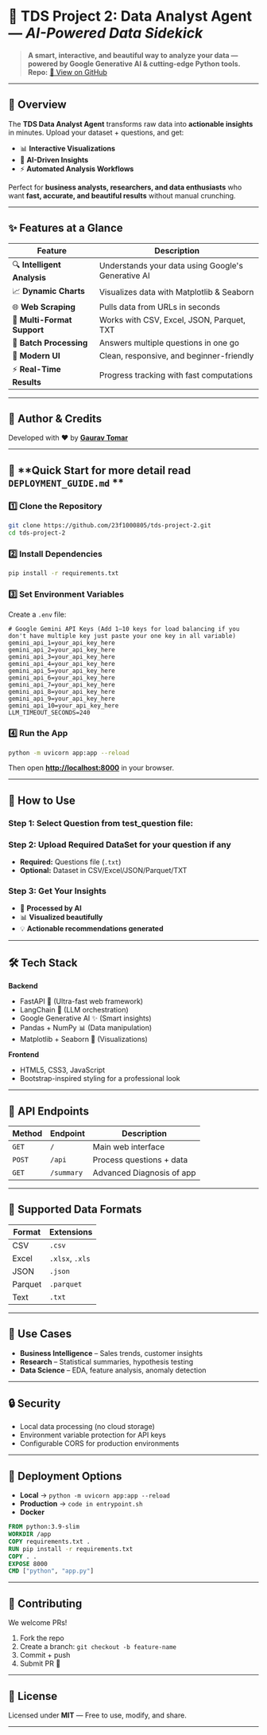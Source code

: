 
# 🌟 **TDS Project 2: Data Analyst Agent** — *AI-Powered Data Sidekick*

> **A smart, interactive, and beautiful way to analyze your data — powered by Google Generative AI & cutting-edge Python tools.**
> **Repo:** [📂 View on GitHub](https://github.com/23f1000805/tds-project-2)

---

## 📌 **Overview**

The **TDS Data Analyst Agent** transforms raw data into **actionable insights** in minutes.
Upload your dataset + questions, and get:

* 📊 **Interactive Visualizations**
* 🧠 **AI-Driven Insights**
* ⚡ **Automated Analysis Workflows**

Perfect for **business analysts, researchers, and data enthusiasts** who want **fast, accurate, and beautiful results** without manual crunching.

---

## ✨ **Features at a Glance**

| Feature                     | Description                                        |
| --------------------------- | -------------------------------------------------- |
| 🔍 **Intelligent Analysis** | Understands your data using Google's Generative AI |
| 📈 **Dynamic Charts**       | Visualizes data with Matplotlib & Seaborn          |
| 🌐 **Web Scraping**         | Pulls data from URLs in seconds                    |
| 📁 **Multi-Format Support** | Works with CSV, Excel, JSON, Parquet, TXT          |
| 🔄 **Batch Processing**     | Answers multiple questions in one go               |
| 🎨 **Modern UI**            | Clean, responsive, and beginner-friendly           |
| ⚡ **Real-Time Results**     | Progress tracking with fast computations           |

---
## 👤 **Author & Credits**

Developed with ❤️ by **[Gaurav Tomar](https://www.linkedin.com/in/gaurav-tomar-630b2a316)**

---
## 🚀 **Quick Start for more detail read `DEPLOYMENT_GUIDE.md` **

### **1️⃣ Clone the Repository**

```bash
git clone https://github.com/23f1000805/tds-project-2.git
cd tds-project-2
```

### **2️⃣ Install Dependencies**

```bash
pip install -r requirements.txt
```

### **3️⃣ Set Environment Variables**

Create a `.env` file:

```env
# Google Gemini API Keys (Add 1–10 keys for load balancing if you don't have multiple key just paste your one key in all variable)
gemini_api_1=your_api_key_here
gemini_api_2=your_api_key_here
gemini_api_3=your_api_key_here
gemini_api_4=your_api_key_here
gemini_api_5=your_api_key_here
gemini_api_6=your_api_key_here
gemini_api_7=your_api_key_here
gemini_api_8=your_api_key_here
gemini_api_9=your_api_key_here
gemini_api_10=your_api_key_here
LLM_TIMEOUT_SECONDS=240
```

### **4️⃣ Run the App**

```bash
python -m uvicorn app:app --reload
```

Then open **[http://localhost:8000](http://localhost:8000)** in your browser.

---

## 📖 **How to Use**

### **Step 1: Select Question from test_question file:**


### **Step 2: Upload Required DataSet for your question if any**

* **Required:** Questions file (`.txt`)
* **Optional:** Dataset in CSV/Excel/JSON/Parquet/TXT

### **Step 3: Get Your Insights**

* 🧮 **Processed by AI**
* 📊 **Visualized beautifully**
* 💡 **Actionable recommendations generated**

---

## 🛠 **Tech Stack**

**Backend**

* FastAPI 🚀 (Ultra-fast web framework)
* LangChain 🧠 (LLM orchestration)
* Google Generative AI ✨ (Smart insights)
* Pandas + NumPy 📊 (Data manipulation)
* Matplotlib + Seaborn 🎨 (Visualizations)

**Frontend**

* HTML5, CSS3, JavaScript
* Bootstrap-inspired styling for a professional look

---

## 🔧 **API Endpoints**

| Method | Endpoint   | Description                |
| ------ | ---------- | -------------------------- |
| `GET`  | `/`        | Main web interface         |
| `POST` | `/api` | Process questions + data   |
| `GET` | `/summary`  | Advanced Diagnosis of app |

---

## 📂 **Supported Data Formats**

| Format  | Extensions      |
| ------- | --------------- |
| CSV     | `.csv`          |
| Excel   | `.xlsx`, `.xls` |
| JSON    | `.json`         |
| Parquet | `.parquet`      |
| Text    | `.txt`          |

---

## 🎯 **Use Cases**

* **Business Intelligence** – Sales trends, customer insights
* **Research** – Statistical summaries, hypothesis testing
* **Data Science** – EDA, feature analysis, anomaly detection

---

## 🔒 **Security**

* Local data processing (no cloud storage)
* Environment variable protection for API keys
* Configurable CORS for production environments

---

## 🚀 **Deployment Options**

* **Local** → `python -m uvicorn app:app --reload`
* **Production** → `code in entrypoint.sh`
* **Docker**

```dockerfile
FROM python:3.9-slim
WORKDIR /app
COPY requirements.txt .
RUN pip install -r requirements.txt
COPY . .
EXPOSE 8000
CMD ["python", "app.py"]
```

---

## 🤝 **Contributing**

We welcome PRs!

1. Fork the repo
2. Create a branch: `git checkout -b feature-name`
3. Commit + push
4. Submit PR 🚀

---

## 📜 **License**

Licensed under **MIT** — Free to use, modify, and share.

---
